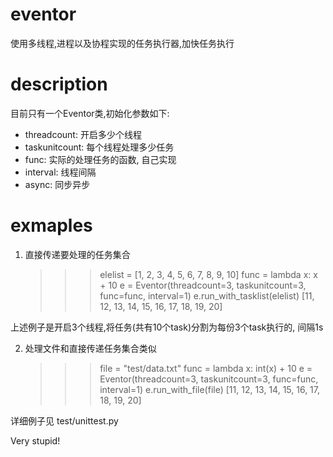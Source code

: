 # eventor
使用多线程,进程以及协程实现的任务执行器,加快任务执行

# description

目前只有一个Eventor类,初始化参数如下:
- threadcount: 开启多少个线程 
- taskunitcount: 每个线程处理多少任务
- func: 实际的处理任务的函数, 自己实现
- interval: 线程间隔
- async: 同步异步

# exmaples

1. 直接传递要处理的任务集合

    >>> elelist = [1, 2, 3, 4, 5, 6, 7, 8, 9, 10]
    >>> func = lambda x: x + 10
    >>> e = Eventor(threadcount=3, taskunitcount=3, func=func, interval=1)
    >>> e.run_with_tasklist(elelist)
    [11, 12, 13, 14, 15, 16, 17, 18, 19, 20]
    
上述例子是开启3个线程,将任务(共有10个task)分割为每份3个task执行的, 间隔1s

2. 处理文件和直接传递任务集合类似

    >>> file = "test/data.txt"
    >>> func = lambda x: int(x) + 10
    >>> e = Eventor(threadcount=3, taskunitcount=3, func=func, interval=1)
    >>> e.run_with_file(file)
    [11, 12, 13, 14, 15, 16, 17, 18, 19, 20]


详细例子见 test/unittest.py 

Very stupid!

